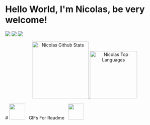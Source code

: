 # Hello World, I'm Nicolas, be very welcome!

<div> 
  <a href = "mailto: inicolaskleiton@gmail.com"><img src="https://img.shields.io/badge/-Gmail-%23333?style=for-the-badge&logo=gmail&logoColor=white" target="_blank"></a>
  <a href="https://www.linkedin.com/in/nicolas-kleiton-9830a8263/" target="_blank"><img src="https://img.shields.io/badge/-LinkedIn-%230077B5?style=for-the-badge&logo=linkedin&logoColor=white" target="_blank"></a> 
  <a href="https://www.instagram.com/iniihcki/" target="_blank"><img src="https://img.shields.io/badge/-Instagram-%23E4405F?style=for-the-badge&logo=instagram&logoColor=white" target="_blank"></a>
</div>

<p align="center">
  <a href="https://github.com/Nicolas-Kleiton/Nicolas-Kleiton.git">
    <img alt="Nicolas Github Stats" height="180em" src="https://github-readme-stats.vercel.app/api?username=Nicolas-Kleiton&show_icons=true&count_private=true&theme=react&hide_border=true&bg_color=0D1117" />
  </a>
  <a href="https://github.com/Nicolas-Kleiton/Nicolas-Kleiton.git">
    <img alt="Nicolas Top Languages" height="150em" src="https://github-readme-stats.vercel.app/api/top-langs/?username=Nicolas-Kleiton&langs_count=10&count_private=true&layout=compact&theme=react&hide_border=true&bg_color=0D1117&hide=javascript" />
  </a>
</p>
# <img src="https://user-images.githubusercontent.com/74038190/213844263-a8897a51-32f4-4b3b-b5c2-e1528b89f6f3.png" width="50px" /> &nbsp; GIFs For Readme &nbsp; <img src="https://user-images.githubusercontent.com/74038190/213844263-a8897a51-32f4-4b3b-b5c2-e1528b89f6f3.png" width="50px" />
